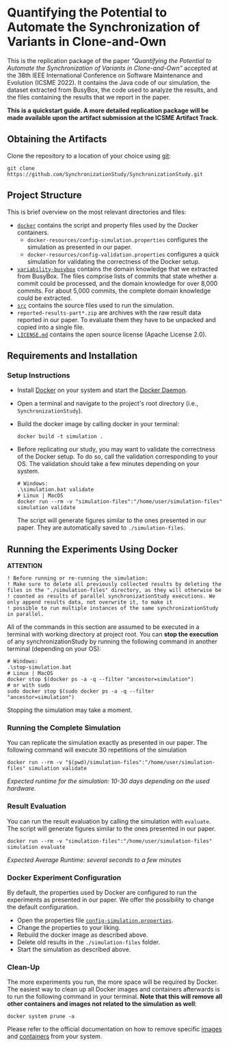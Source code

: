 # Quantifying the Potential to Automate the Synchronization of Variants in Clone-and-Own
This is the replication package of the paper _"Quantifying the Potential to Automate the Synchronization of Variants in Clone-and-Own"_ accepted at
the 38th IEEE International Conference on Software Maintenance and Evolution (ICSME 2022).
It contains the Java code of our simulation, the dataset extracted from BusyBox, the code used to analyze the results, and the files containing
the results that we report in the paper.

__This is a quickstart guide. A more detailed replication package will be made available upon the artifact submission at the ICSME Artifact Track.__

## Obtaining the Artifacts
Clone the repository to a location of your choice using [git](https://git-scm.com/):
  ```
  git clone https://github.com/SynchronizationStudy/SynchronizationStudy.git
  ```

## Project Structure
This is brief overview on the most relevant directories and files:
* [`docker`](docker) contains the script and property files used by the Docker containers.
    * `docker-resources/config-simulation.properties` configures the simulation as presented in our paper.
    * `docker-resources/config-validation.properties` configures a quick simulation for validating the correctness of the Docker setup.
* [`variability-busybox`](simulation-files/variability-busybox) contains the domain knowledge that we extracted from BusyBox. The files comprise lists
  of commits that state whether a commit could be processed, and the domain knowledge for over 8,000 commits. For about 5,000 commits, the complete domain knowledge could be extracted.
* [`src`](src/main/java/anonymous/simulation) contains the source files used to run the simulation.
* `reported-results-part*.zip` are archives with the raw result data reported in our paper. To evaluate them they have to be
  unpacked and copied into a single file.
* [`LICENSE.md`](LICENSE.md) contains the open source license (Apache License 2.0).

## Requirements and Installation

### Setup Instructions
* Install [Docker](https://docs.docker.com/get-docker/) on your system and start the [Docker Daemon](https://docs.docker.com/config/daemon/).
* Open a terminal and navigate to the project's root directory (i.e., `SynchronizationStudy`).
* Build the docker image by calling docker in your terminal:
  ```shell
  docker build -t simulation .  
  ```

* Before replicating our study, you may want to validate the correctness of the Docker setup. To do so, call the validation corresponding to your OS. The validation should take a few minutes depending on your system.
  ```shell
  # Windows:
  .\simulation.bat validate
  # Linux | MacOS
  docker run --rm -v "simulation-files":"/home/user/simulation-files" simulation validate
  ```
  The script will generate figures similar to the ones presented in our paper. They are automatically saved to
  `./simulation-files`.

## Running the Experiments Using Docker
**ATTENTION**
```text
! Before running or re-running the simulation:
! Make sure to delete all previously collected results by deleting the files in the "./simulation-files" directory, as they will otherwise be 
! counted as results of parallel synchronizationStudy executions. We only append results data, not overwrite it, to make it 
! possible to run multiple instances of the same synchronizationStudy in parallel.
```

All of the commands in this section are assumed to be executed in a terminal with working directory at project root.
You can **stop the execution** of any synchronizationStudy by running the following command in another terminal (depending on your OS):
```shell
# Windows:
.\stop-simulation.bat
# Linux | MacOS
docker stop $(docker ps -a -q --filter "ancestor=simulation")
# or with sudo
sudo docker stop $(sudo docker ps -a -q --filter "ancestor=simulation")
```
Stopping the simulation may take a moment.

### Running the Complete Simulation
You can replicate the simulation exactly as presented in our paper. The following command will execute 30 repetitions of the simulation
```shell
docker run --rm -v "$(pwd)/simulation-files":"/home/user/simulation-files" simulation validate

```

_Expected runtime for the simulation: 10-30 days depending on the used hardware._


### Result Evaluation
You can run the result evaluation by calling the simulation with `evaluate`.
The script will generate figures similar to the ones presented in our paper.
```shell
docker run --rm -v "simulation-files":"/home/user/simulation-files" simulation evaluate
```
_Expected Average Runtime: several seconds to a few minutes_


### Docker Experiment Configuration
By default, the properties used by Docker are configured to run the experiments as presented in our paper. We offer the
possibility to change the default configuration.
* Open the properties file [`config-simulation.properties`](docker/config-simulation.properties).
* Change the properties to your liking.
* Rebuild the docker image as described above.
* Delete old results in the `./simulation-files` folder.
* Start the simulation as described above.

### Clean-Up
The more experiments you run, the more space will be required by Docker. The easiest way to clean up all Docker images and
containers afterwards is to run the following command in your terminal. **Note that this will remove all other containers and images
not related to the simulation as well**:
```shell
docker system prune -a
```
Please refer to the official documentation on how to remove specific [images](https://docs.docker.com/engine/reference/commandline/image_rm/) and [containers](https://docs.docker.com/engine/reference/commandline/container_rm/) from your system.
